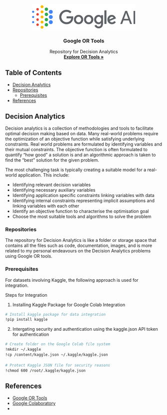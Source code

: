 <!--
*** README Template
***
-->

<!--
*** Markdown "reference style" links are used for readability.
*** https://www.markdownguide.org/basic-syntax/#reference-style-links
-->

<!-- BANNER / LOGO -->
<br />
<p align="center">
  <a href="https://github.com/raj-vijay/da">
    <img src="images/GoogleAI.png" alt="Logo" width="334" height="81">
  </a>

  <h3 align="center">Google OR Tools </h3>

  <p align="center">
    Repository for Decision Analytics
    <br />
    <a href=" https://developers.google.com/optimization "><strong>Explore OR Tools »</strong></a>
  </p>
</p>



<!-- TABLE OF CONTENTS -->
## Table of Contents

* [Decision Analytics](#DecisionAnalytics)
* [Repositories](#Repositories)
  * [Prerequisites](#prerequisites)
* [References](#References)



<!-- ABOUT -->
## Decision Analytics

Decision analytics is a collection of methodologies and tools to facilitate optimal decision making based on data. Many real-world problems require the optimization of an objective function while satisfying underlying constraints. 
Real world problems are formulated by identifying variables and their mutual constraints. The objective function is often formulated to quantify “how good” a solution is and an algorithmic approach is taken to find the “best” solution for the given problem. 

The most challenging task is typically creating a suitable model for a real-world application. This include:
* Identifying relevant decision variables
* Identifying necessary auxiliary variables
* Identifying application specific constraints linking variables with data
* Identifying internal constraints representing implicit assumptions and linking variables with each other
* Identify an objective function to characterise the optimisation goal
* Choose the most suitable tools and algorithms to solve the problem

<!-- REPO -->
### Repositories

The repository for Decision Analytics is like a folder or storage space that contains all the files such as code, documentation, images, and is more related to my personal endeavours on the Decision Analytics problems using Google OR tools.

<!-- PREREQUISITES -->
### Prerequisites

For datasets involving Kaggle, the following approach is used for integration.

Steps for Integration
1. Installing Kaggle Package for Google Colab Integration


```sh
# Install kaggle package for data integration
!pip install kaggle
```

2. Intergating security and authentication using the kaggle.json API token for authentication
```sh
# Create folder on the Google Colab file system
!mkdir ~/.kaggle
!cp /content/kaggle.json ~/.kaggle/kaggle.json

# Protect Kaggle JSON file for security reasons
!chmod 600 /root/.kaggle/kaggle.json
```

<!-- REFERENCES -->
## References

* [Google OR Tools]( https://developers.google.com/optimization)
* [Google Colaboratory]( https://colab.research.google.com/notebooks/intro.ipynb)
* []()




